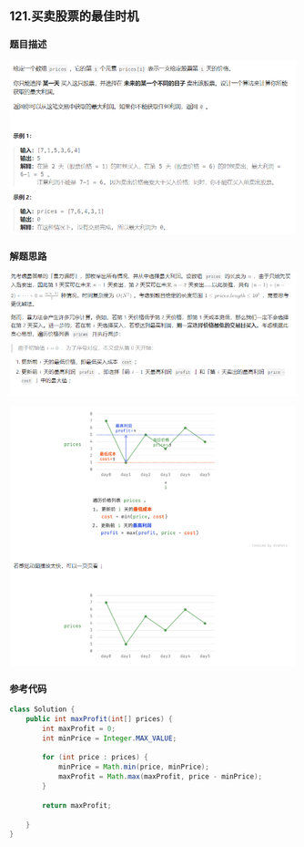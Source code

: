 

## 121.买卖股票的最佳时机

### 题目描述

![image-20231031075121843](assets/image-20231031075121843.png)

### 解题思路

![image-20231031075215959](assets/image-20231031075215959.png)

![image-20231031075249243](assets/image-20231031075249243.png)

### 参考代码

```java
class Solution {
    public int maxProfit(int[] prices) {
        int maxProfit = 0;
        int minPrice = Integer.MAX_VALUE;

        for (int price : prices) {
            minPrice = Math.min(price, minPrice);
            maxProfit = Math.max(maxProfit, price - minPrice);
        }

        return maxProfit;

    }
}
```

